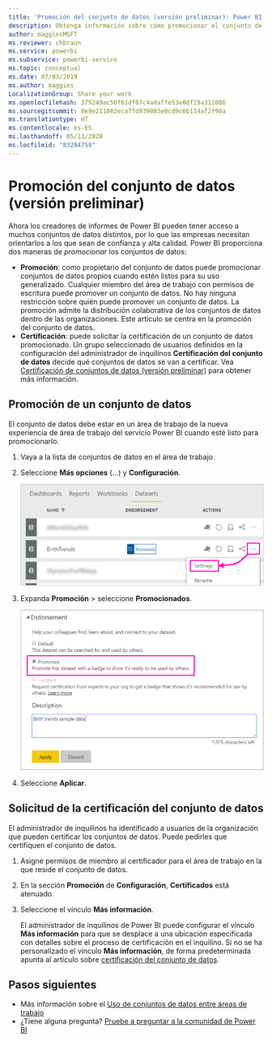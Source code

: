 ```yaml
---
title: 'Promoción del conjunto de datos (versión preliminar): Power BI'
description: Obtenga información sobre cómo promocionar el conjunto de datos, para guiar a los usuarios empresariales a conjuntos de datos de confianza y de alta calidad.
author: maggiesMSFT
ms.reviewer: chbraun
ms.service: powerbi
ms.subservice: powerbi-service
ms.topic: conceptual
ms.date: 07/03/2019
ms.author: maggies
LocalizationGroup: Share your work
ms.openlocfilehash: 379249ac50f61df07c4adaffe53e0df29a311086
ms.sourcegitcommit: 0e9e211082eca7fd939803e0cd9c6b114af2f90a
ms.translationtype: HT
ms.contentlocale: es-ES
ms.lasthandoff: 05/13/2020
ms.locfileid: "83284759"
---
```

# <a name="promote-your-dataset-preview"></a>Promoción del conjunto de datos (versión preliminar)

Ahora los creadores de informes de Power BI pueden tener acceso a muchos conjuntos de datos distintos, por lo que las empresas necesitan orientarlos a los que sean de confianza y alta calidad. Power BI proporciona dos maneras de *promocionar* los conjuntos de datos:

- **Promoción**: como propietario del conjunto de datos puede promocionar conjuntos de datos propios cuando estén listos para su uso generalizado. Cualquier miembro del área de trabajo con permisos de escritura puede promover un conjunto de datos. No hay ninguna restricción sobre quién puede promover un conjunto de datos. La promoción admite la distribución colaborativa de los conjuntos de datos dentro de las organizaciones. Este artículo se centra en la promoción del conjunto de datos.
- **Certificación**: puede solicitar la certificación de un conjunto de datos promocionado. Un grupo seleccionado de usuarios definidos en la configuración del administrador de inquilinos **Certificación del conjunto de datos** decide qué conjuntos de datos se van a certificar. Vea [Certificación de conjuntos de datos (versión preliminar)](service-datasets-certify.md) para obtener más información.

## <a name="promote-a-dataset"></a>Promoción de un conjunto de datos

El conjunto de datos debe estar en un área de trabajo de la nueva experiencia de área de trabajo del servicio Power BI cuando esté listo para promocionarlo.

1. Vaya a la lista de conjuntos de datos en el área de trabajo.
 
1. Seleccione **Más opciones** (...) y **Configuración**.

    ![Selección de los puntos suspensivos junto al conjunto de datos](media/service-datasets-certify-promote/power-bi-dataset-settings.png)

1. Expanda **Promoción** > seleccione **Promocionados**.

    ![Selección de Promocionados y Aplicar](media/service-datasets-certify-promote/power-bi-dataset-promoted-endorsement.png)

1. Seleccione **Aplicar**.

## <a name="request-dataset-certification"></a>Solicitud de la certificación del conjunto de datos

El administrador de inquilinos ha identificado a usuarios de la organización que pueden certificar los conjuntos de datos. Puede pedirles que certifiquen el conjunto de datos.

1. Asigne permisos de miembro al certificador para el área de trabajo en la que reside el conjunto de datos.

1. En la sección **Promoción** de **Configuración**, **Certificados** está atenuado.

1. Seleccione el vínculo **Más información**.

    El administrador de inquilinos de Power BI puede configurar el vínculo **Más información** para que se desplace a una ubicación especificada con detalles sobre el proceso de certificación en el inquilino.   Si no se ha personalizado el vínculo **Más información**, de forma predeterminada apunta al artículo sobre [certificación del conjunto de datos](service-datasets-certify.md).

## <a name="next-steps"></a>Pasos siguientes

* Más información sobre el [Uso de conjuntos de datos entre áreas de trabajo](service-datasets-across-workspaces.md)
* ¿Tiene alguna pregunta? [Pruebe a preguntar a la comunidad de Power BI](https://community.powerbi.com/)
